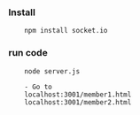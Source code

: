 
### Install

        npm install socket.io

### run code

        node server.js

        - Go to
        localhost:3001/member1.html
        localhost:3001/member2.html
         